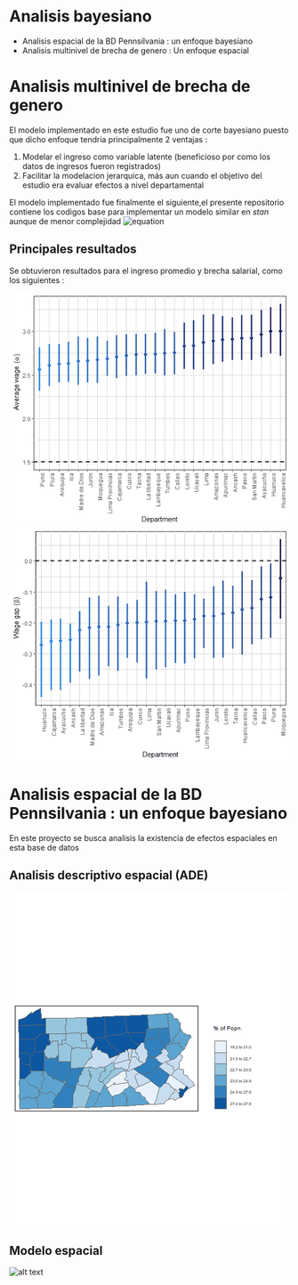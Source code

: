 # Analisis bayesiano
* Analisis espacial de la BD  Pennsilvania : un enfoque bayesiano 
* Analisis multinivel de brecha de genero : Un enfoque espacial

# Analisis multinivel de brecha de genero
El modelo implementado en este estudio fue uno de corte bayesiano puesto que dicho enfoque tendria principalmente 2 ventajas :
1. Modelar el ingreso como variable latente (beneficioso por como los datos de ingresos fueron registrados)
2. Facilitar la modelacion jerarquica, más aun cuando el objetivo del estudio era evaluar efectos a nivel departamental

El modelo implementado fue finalmente el siguiente,el presente repositorio contiene los codigos base para implementar un modelo similar en *stan* aunque de menor complejidad 
![equation](http://www.sciweavers.org/upload/Tex2Img_1603147732/render.png)

## Principales resultados 
Se obtuvieron resultados para el ingreso promedio y brecha salarial, como los siguientes  :

![alt text](https://github.com/JesusRQP96/bayesian_implementation/blob/master/multinivel-med-avg-wage-figure.png)
![alt text](https://github.com/JesusRQP96/bayesian_implementation/blob/master/multinivel-med-wage-gap-figure.png)

# Analisis espacial de la BD  Pennsilvania : un enfoque bayesiano 
En este proyecto se busca analisis la existencia de efectos espaciales en esta base de datos 
## Analisis descriptivo espacial (ADE)
![alt text](https://github.com/JesusRQP96/bayesian_implementation/blob/master/mapa_croropletico.png)

## Modelo espacial

![alt text](http://www.sciweavers.org/upload/Tex2Img_1603153606/render.png)





